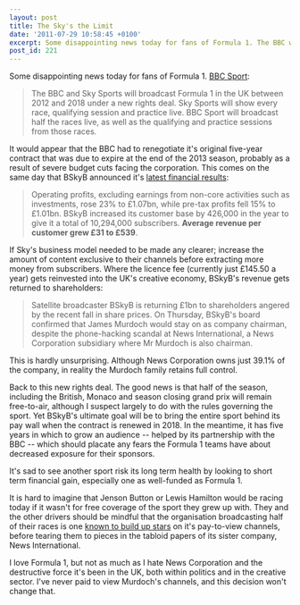 ```yaml
---
layout: post
title: The Sky's the Limit
date: '2011-07-29 10:58:45 +0100'
excerpt: Some disappointing news today for fans of Formula 1. The BBC will only be showing half of next year's races live, as a new deal means it will be sharing broadcasting rights with BSkyB.
post_id: 221
---
```

Some disappointing news today for fans of Formula 1. [BBC Sport][1]:

> The BBC and Sky Sports will broadcast Formula 1 in the UK between 2012 and 2018 under a new rights deal. Sky Sports will show every race, qualifying session and practice live. BBC Sport will broadcast half the races live, as well as the qualifying and practice sessions from those races.

It would appear that the BBC had to renegotiate it's original five-year contract that was due to expire at the end of the 2013 season, probably as a result of severe budget cuts facing the corporation. This comes on the same day that BSkyB announced it's [latest financial results][2]:
 
> Operating profits, excluding earnings from non-core activities such as investments, rose 23% to £1.07bn, while pre-tax profits fell 15% to £1.01bn. BSkyB increased its customer base by 426,000 in the year to give it a total of 10,294,000 subscribers. **Average revenue per customer grew £31 to £539**.

If Sky's business model needed to be made any clearer; increase the amount of content exclusive to their channels before extracting more money from subscribers. Where the licence fee (currently just £145.50 a year) gets reinvested into the UK's creative economy, BSkyB's revenue gets returned to shareholders:

> Satellite broadcaster BSkyB is returning £1bn to shareholders angered by the recent fall in share prices. On Thursday, BSkyB's board confirmed that James Murdoch would stay on as company chairman, despite the phone-hacking scandal at News International, a News Corporation subsidiary where Mr Murdoch is also chairman.

This is hardly unsurprising. Although News Corporation owns just 39.1% of the company, in reality the Murdoch family retains full control. 

Back to this new rights deal. The good news is that half of the season, including the British, Monaco and season closing grand prix will remain free-to-air, although I suspect largely to do with the rules governing the sport. Yet BSkyB's ultimate goal will be to bring the entire sport behind its pay wall when the contract is renewed in 2018. In the meantime, it has five years in which to grow an audience --  helped by its partnership with the BBC -- which should placate any fears the Formula 1 teams have about decreased exposure for their sponsors.

It's sad to see another sport risk its long term health by looking to short term financial gain, especially one as well-funded as Formula 1.

It is hard to imagine that Jenson Button or Lewis Hamilton would be racing today if it wasn't for free coverage of the sport they grew up with. They and the other drivers should be mindful that the organisation broadcasting half of their races is one [known to build up stars][3] on it's pay-to-view channels, before tearing them to pieces in the tabloid papers of its sister company, News International.

I love Formula 1, but not as much as I hate News Corporation and the destructive force it's been in the UK, both within politics and in the creative sector. I've never paid to view Murdoch's channels, and this decision won't change that.

[1]: http://www.bbc.co.uk/sport1/hi/motorsport/formula_one/9550930.stm
[2]: http://www.bbc.co.uk/news/business-14338032
[3]: http://www.guardian.co.uk/commentisfree/2011/feb/18/phone-hacking-football-bskyb-news-international